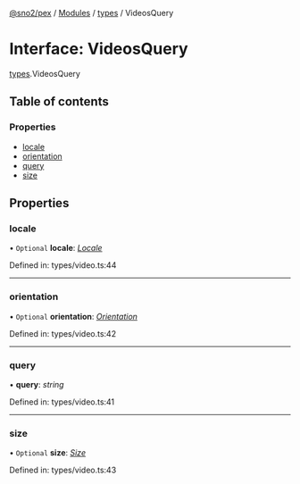 [@sno2/pex](../README.md) / [Modules](../modules.md) / [types](../modules/types.md) / VideosQuery

# Interface: VideosQuery

[types](../modules/types.md).VideosQuery

## Table of contents

### Properties

- [locale](types.videosquery.md#locale)
- [orientation](types.videosquery.md#orientation)
- [query](types.videosquery.md#query)
- [size](types.videosquery.md#size)

## Properties

### locale

• `Optional` **locale**: [*Locale*](../modules/types.md#locale)

Defined in: types/video.ts:44

___

### orientation

• `Optional` **orientation**: [*Orientation*](../modules/types.md#orientation)

Defined in: types/video.ts:42

___

### query

• **query**: *string*

Defined in: types/video.ts:41

___

### size

• `Optional` **size**: [*Size*](../modules/types.md#size)

Defined in: types/video.ts:43
